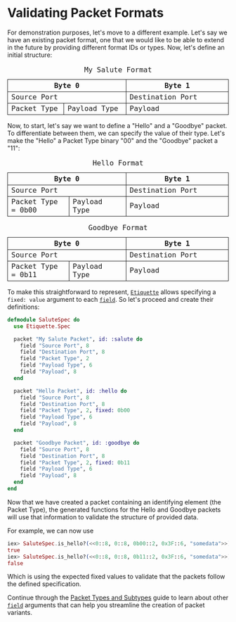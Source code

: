 # Validating Packet Formats

For demonstration purposes, let's move to a different example. Let's say we have
an existing packet format, one that we would like to be able to extend in the
future by providing different format IDs or types. Now, let's define an initial
structure:

<style>
  table { border-collapse: collapse; table-layout: fixed; width: 100%; font-family: ui-monospace, monospace; }
  caption { "margin-bottom: 8px; font-weight: bold;" }
  th { border: 1px solid currentColor; width: 6.25%; }
  td { border: 1px solid currentColor; }
</style>
<table aria-label="My Salute Format">
  <caption>My Salute Format</caption>
  <tr>
    <th colspan="8">Byte 0</th>
    <th colspan="8">Byte 1</th>
  </tr>
  <tr>
    <td colspan="8">Source Port</td>
    <td colspan="8">Destination Port</td>
  </tr>
  <tr>
    <td colspan="2">Packet Type</td>
    <td colspan="6">Payload Type</td>
    <td colspan="8">Payload</td>
  </tr>
</table>

Now, to start, let's say we want to define a "Hello" and a "Goodbye" packet. To
differentiate between them, we can specify the value of their type. Let's make
the "Hello" a Packet Type binary "00" and the "Goodbye" packet a "11":

<style>
  table { border-collapse: collapse; table-layout: fixed; width: 100%; font-family: ui-monospace, monospace; }
  caption { "margin-bottom: 8px; font-weight: bold;" }
  th { border: 1px solid currentColor; width: 6.25%; }
  td { border: 1px solid currentColor; }
</style>
<table aria-label="Hello Format">
  <caption>Hello Format</caption>
  <tr>
    <th colspan="8">Byte 0</th>
    <th colspan="8">Byte 1</th>
  </tr>
  <tr>
    <td colspan="8">Source Port</td>
    <td colspan="8">Destination Port</td>
  </tr>
  <tr>
    <td colspan="2">Packet Type = 0b00</td>
    <td colspan="6">Payload Type</td>
    <td colspan="8">Payload</td>
  </tr>
</table>

<style>
  table { border-collapse: collapse; table-layout: fixed; width: 100%; font-family: ui-monospace, monospace; }
  caption { "margin-bottom: 8px; font-weight: bold;" }
  th { border: 1px solid currentColor; width: 6.25%; }
  td { border: 1px solid currentColor; }
</style>
<table aria-label="Goodbye Format">
  <caption>Goodbye Format</caption>
  <tr>
    <th colspan="8">Byte 0</th>
    <th colspan="8">Byte 1</th>
  </tr>
  <tr>
    <td colspan="8">Source Port</td>
    <td colspan="8">Destination Port</td>
  </tr>
  <tr>
    <td colspan="2">Packet Type = 0b11</td>
    <td colspan="6">Payload Type</td>
    <td colspan="8">Payload</td>
  </tr>
</table>

To make this straightforward to represent, [`Etiquette`](Etiquette.Spec.html)
allows specifying a `fixed: value` argument to each
[`field`](Etiquette.Spec.html#field/3). So let's proceed and create their
definitions:

```elixir
defmodule SaluteSpec do
  use Etiquette.Spec

  packet "My Salute Packet", id: :salute do
    field "Source Port", 8
    field "Destination Port", 8
    field "Packet Type", 2
    field "Payload Type", 6
    field "Payload", 8
  end

  packet "Hello Packet", id: :hello do
    field "Source Port", 8
    field "Destination Port", 8
    field "Packet Type", 2, fixed: 0b00
    field "Payload Type", 6
    field "Payload", 8
  end

  packet "Goodbye Packet", id: :goodbye do
    field "Source Port", 8
    field "Destination Port", 8
    field "Packet Type", 2, fixed: 0b11
    field "Payload Type", 6
    field "Payload", 8
  end
end
```

Now that we have created a packet containing an identifying element (the Packet
Type), the generated functions for the Hello and Goodbye packets will use that
information to validate the structure of provided data.

For example, we can now use

```elixir
iex> SaluteSpec.is_hello?(<<0::8, 0::8, 0b00::2, 0x3F::6, "somedata">>)
true
iex> SaluteSpec.is_hello?(<<0::8, 0::8, 0b11::2, 0x3F::6, "somedata">>)
false
```

Which is using the expected fixed values to validate that the packets follow the
defined specification.

Continue through the [Packet Types and Subtypes](packet_types_and_subtypes.html)
guide to learn about other [`field`](Etiquette.Spec.html#field/3) arguments that
can help you streamline the creation of packet variants.
